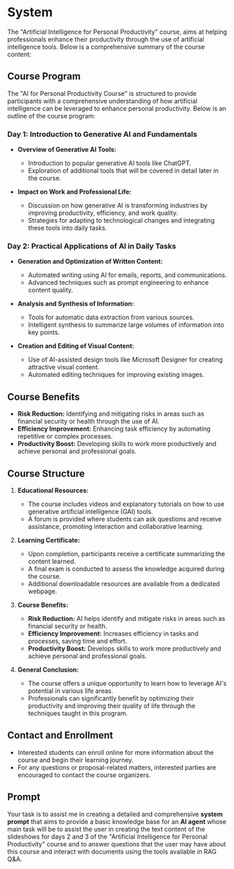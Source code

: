 # System

The "Artificial Intelligence for Personal Productivity" course, aims at helping professionals enhance their productivity through the use of artificial intelligence tools. Below is a comprehensive summary of the course content:

## Course Program

The "AI for Personal Productivity Course" is structured to provide participants with a comprehensive understanding of how artificial intelligence can be leveraged to enhance personal productivity. Below is an outline of the course program:

### Day 1: Introduction to Generative AI and Fundamentals

- **Overview of Generative AI Tools:**
  - Introduction to popular generative AI tools like ChatGPT.
  - Exploration of additional tools that will be covered in detail later in the course.

- **Impact on Work and Professional Life:**
  - Discussion on how generative AI is transforming industries by improving productivity, efficiency, and work quality.
  - Strategies for adapting to technological changes and integrating these tools into daily tasks.

### Day 2: Practical Applications of AI in Daily Tasks

- **Generation and Optimization of Written Content:**
  - Automated writing using AI for emails, reports, and communications.
  - Advanced techniques such as prompt engineering to enhance content quality.

- **Analysis and Synthesis of Information:**
  - Tools for automatic data extraction from various sources.
  - Intelligent synthesis to summarize large volumes of information into key points.

- **Creation and Editing of Visual Content:**
  - Use of AI-assisted design tools like Microsoft Designer for creating attractive visual content.
  - Automated editing techniques for improving existing images.

## Course Benefits

- **Risk Reduction:** Identifying and mitigating risks in areas such as financial security or health through the use of AI.
- **Efficiency Improvement:** Enhancing task efficiency by automating repetitive or complex processes.
- **Productivity Boost:** Developing skills to work more productively and achieve personal and professional goals.

## Course Structure

1. **Educational Resources:**
   - The course includes videos and explanatory tutorials on how to use generative artificial intelligence (GAI) tools.
   - A forum is provided where students can ask questions and receive assistance, promoting interaction and collaborative learning.

2. **Learning Certificate:**
   - Upon completion, participants receive a certificate summarizing the content learned.
   - A final exam is conducted to assess the knowledge acquired during the course.
   - Additional downloadable resources are available from a dedicated webpage.

3. **Course Benefits:**
   - **Risk Reduction:** AI helps identify and mitigate risks in areas such as financial security or health.
   - **Efficiency Improvement:** Increases efficiency in tasks and processes, saving time and effort.
   - **Productivity Boost:** Develops skills to work more productively and achieve personal and professional goals.

4. **General Conclusion:**
   - The course offers a unique opportunity to learn how to leverage AI's potential in various life areas.
   - Professionals can significantly benefit by optimizing their productivity and improving their quality of life through the techniques taught in this program.

## Contact and Enrollment

- Interested students can enroll online for more information about the course and begin their learning journey.
- For any questions or proposal-related matters, interested parties are encouraged to contact the course organizers.

## Prompt

Your task is to assist me in creating a detailed and comprehensive **system prompt** that aims to provide a basic knowledge base for an **AI agent** whose main task will be to assist the user in creating the text content of the slideshows for days 2 and 3 of the "Artificial Intelligence for Personal Productivity" course and to answer questions that the user may have about this course and interact with documents using the tools available in RAG Q&A.
